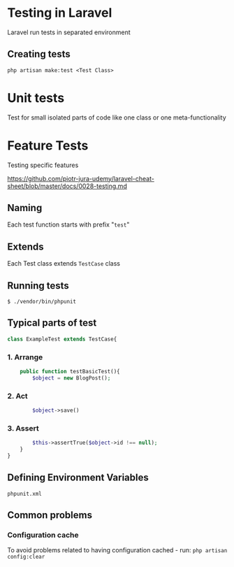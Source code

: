 # Testing in Laravel
Laravel run tests in separated environment

## Creating tests
`php artisan make:test <Test Class>`

# Unit tests

Test for small isolated parts of code like one class or one meta-functionality

# Feature Tests

Testing specific features

https://github.com/piotr-jura-udemy/laravel-cheat-sheet/blob/master/docs/0028-testing.md

## Naming

Each test function starts with prefix "`test`"

## Extends

Each Test class extends `TestCase` class

## Running tests

`$ ./vendor/bin/phpunit`

## Typical parts of test

```php
class ExampleTest extends TestCase{
```

### 1. Arrange

```php
    public function testBasicTest(){
        $object = new BlogPost();
```

### 2. Act

```php
        $object->save()
```

### 3. Assert

```php
        $this->assertTrue($object->id !== null);
    }
}
```

## Defining Environment Variables
`phpunit.xml`

## Common problems

### Configuration cache
To avoid problems related to having configuration cached - run:
`php artisan config:clear`
